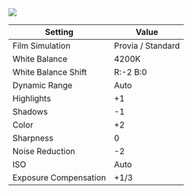 ![](/photography/images/fuji-analog-cool.jpg)

| Setting               | Value             |
| --------------------- | ----------------- |
| Film Simulation       | Provia / Standard |
| White Balance         | 4200K             |
| White Balance Shift   | R:-2 B:0          |
| Dynamic Range         | Auto              |
| Highlights            | +1                |
| Shadows               | -1                |
| Color                 | +2                |
| Sharpness             | 0                 |
| Noise Reduction       | -2                |
| ISO                   | Auto              |
| Exposure Compensation | +1/3              |
